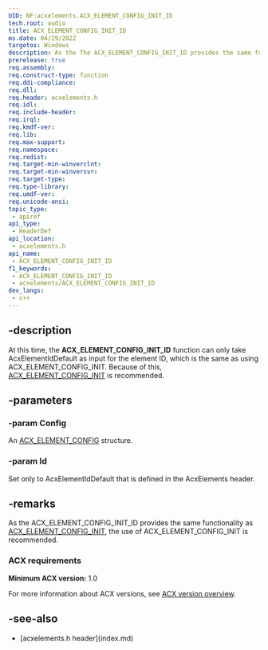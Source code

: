 ```yaml
---
UID: NF:acxelements.ACX_ELEMENT_CONFIG_INIT_ID
tech.root: audio 
title: ACX_ELEMENT_CONFIG_INIT_ID
ms.date: 04/29/2022
targetos: Windows
description: As the The ACX_ELEMENT_CONFIG_INIT_ID provides the same functionality as ACX_ELEMENT_CONFIG_INIT, the use of ACX_ELEMENT_CONFIG_INIT is recommended.
prerelease: true
req.assembly: 
req.construct-type: function
req.ddi-compliance: 
req.dll: 
req.header: acxelements.h
req.idl: 
req.include-header: 
req.irql: 
req.kmdf-ver: 
req.lib: 
req.max-support: 
req.namespace: 
req.redist: 
req.target-min-winverclnt: 
req.target-min-winversvr: 
req.target-type: 
req.type-library: 
req.umdf-ver: 
req.unicode-ansi: 
topic_type:
 - apiref
api_type:
 - HeaderDef
api_location:
 - acxelements.h
api_name:
 - ACX_ELEMENT_CONFIG_INIT_ID
f1_keywords:
 - ACX_ELEMENT_CONFIG_INIT_ID
 - acxelements/ACX_ELEMENT_CONFIG_INIT_ID
dev_langs:
 - c++
---
```


## -description

At this time, the **ACX_ELEMENT_CONFIG_INIT_ID** function can only take AcxElementIdDefault as input for the element ID, which is the same as using ACX_ELEMENT_CONFIG_INIT. Because of this, [ACX_ELEMENT_CONFIG_INIT](nf-acxelements-acx_element_config_init.md) is recommended.

## -parameters

### -param Config

An [ACX_ELEMENT_CONFIG](ns-acxelements-acx_element_config.md) structure.

### -param Id

Set only to AcxElementIdDefault that is defined in the AcxElements header.

## -remarks

As the ACX_ELEMENT_CONFIG_INIT_ID provides the same functionality as [ACX_ELEMENT_CONFIG_INIT](nf-acxelements-acx_element_config_init.md), the use of ACX_ELEMENT_CONFIG_INIT is recommended.

### ACX requirements

**Minimum ACX version:** 1.0

For more information about ACX versions, see [ACX version overview](/windows-hardware/drivers/audio/acx-version-overview).

## -see-also

- [acxelements.h header\]\(index.md\)
